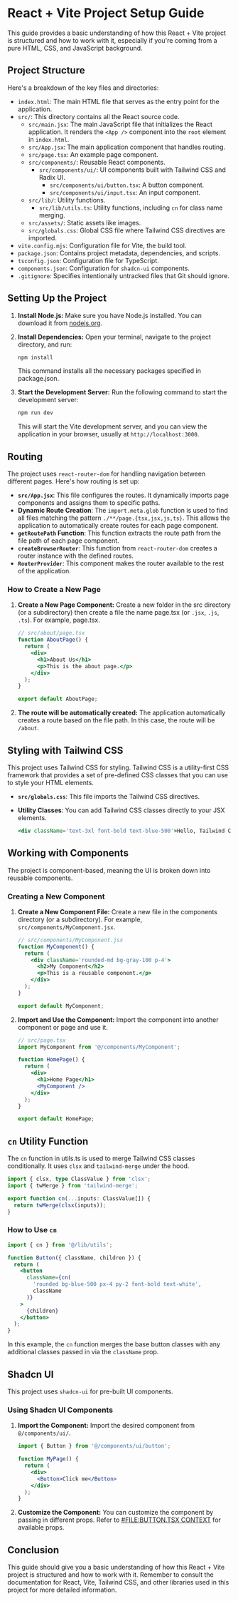 # React + Vite Project Setup Guide

This guide provides a basic understanding of how this React + Vite project is structured and how to work with it, especially if you're coming from a pure HTML, CSS, and JavaScript background.

## Project Structure

Here's a breakdown of the key files and directories:

- `index.html`: The main HTML file that serves as the entry point for the application.
- `src/`: This directory contains all the React source code.
  - `src/main.jsx`: The main JavaScript file that initializes the React application. It renders the `<App />` component into the `root` element in `index.html`.
  - `src/App.jsx`: The main application component that handles routing.
  - `src/page.tsx`: An example page component.
  - `src/components/`: Reusable React components.
    - `src/components/ui/`: UI components built with Tailwind CSS and Radix UI.
      - `src/components/ui/button.tsx`: A button component.
      - `src/components/ui/input.tsx`: An input component.
  - `src/lib/`: Utility functions.
    - `src/lib/utils.ts`: Utility functions, including `cn` for class name merging.
  - `src/assets/`: Static assets like images.
  - `src/globals.css`: Global CSS file where Tailwind CSS directives are imported.
- `vite.config.mjs`: Configuration file for Vite, the build tool.
- `package.json`: Contains project metadata, dependencies, and scripts.
- `tsconfig.json`: Configuration file for TypeScript.
- `components.json`: Configuration for `shadcn-ui` components.
- `.gitignore`: Specifies intentionally untracked files that Git should ignore.

## Setting Up the Project

1.  **Install Node.js:** Make sure you have Node.js installed. You can download it from [nodejs.org](https://nodejs.org/).

2.  **Install Dependencies:** Open your terminal, navigate to the project directory, and run:

    ```sh
    npm install
    ```

    This command installs all the necessary packages specified in package.json.

3.  **Start the Development Server:** Run the following command to start the development server:

    ```sh
    npm run dev
    ```

    This will start the Vite development server, and you can view the application in your browser, usually at `http://localhost:3000`.

## Routing

The project uses `react-router-dom` for handling navigation between different pages. Here's how routing is set up:

- **`src/App.jsx`**: This file configures the routes. It dynamically imports page components and assigns them to specific paths.
- **Dynamic Route Creation**: The `import.meta.glob` function is used to find all files matching the pattern `./**/page.{tsx,jsx,js,ts}`. This allows the application to automatically create routes for each page component.
- **`getRoutePath` Function**: This function extracts the route path from the file path of each page component.
- **`createBrowserRouter`**: This function from `react-router-dom` creates a router instance with the defined routes.
- **`RouterProvider`**: This component makes the router available to the rest of the application.

### How to Create a New Page

1.  **Create a New Page Component:** Create a new folder in the src directory (or a subdirectory) then create a file the name page.tsx (or `.jsx`, `.js`, `.ts`). For example, page.tsx.

    ```jsx
    // src/about/page.tsx
    function AboutPage() {
      return (
        <div>
          <h1>About Us</h1>
          <p>This is the about page.</p>
        </div>
      );
    }

    export default AboutPage;
    ```

2.  **The route will be automatically created:** The application automatically creates a route based on the file path. In this case, the route will be `/about`.

## Styling with Tailwind CSS

This project uses Tailwind CSS for styling. Tailwind CSS is a utility-first CSS framework that provides a set of pre-defined CSS classes that you can use to style your HTML elements.

- **`src/globals.css`**: This file imports the Tailwind CSS directives.
- **Utility Classes**: You can add Tailwind CSS classes directly to your JSX elements.

  ```jsx
  <div className='text-3xl font-bold text-blue-500'>Hello, Tailwind CSS!</div>
  ```

## Working with Components

The project is component-based, meaning the UI is broken down into reusable components.

### Creating a New Component

1.  **Create a New Component File:** Create a new file in the components directory (or a subdirectory). For example, `src/components/MyComponent.jsx`.

    ```jsx
    // src/components/MyComponent.jsx
    function MyComponent() {
      return (
        <div className='rounded-md bg-gray-100 p-4'>
          <h2>My Component</h2>
          <p>This is a reusable component.</p>
        </div>
      );
    }

    export default MyComponent;
    ```

2.  **Import and Use the Component:** Import the component into another component or page and use it.

    ```jsx
    // src/page.tsx
    import MyComponent from '@/components/MyComponent';

    function HomePage() {
      return (
        <div>
          <h1>Home Page</h1>
          <MyComponent />
        </div>
      );
    }

    export default HomePage;
    ```

## `cn` Utility Function

The `cn` function in utils.ts is used to merge Tailwind CSS classes conditionally. It uses `clsx` and `tailwind-merge` under the hood.

```typescript
import { clsx, type ClassValue } from 'clsx';
import { twMerge } from 'tailwind-merge';

export function cn(...inputs: ClassValue[]) {
  return twMerge(clsx(inputs));
}
```

### How to Use `cn`

```jsx
import { cn } from '@/lib/utils';

function Button({ className, children }) {
  return (
    <button
      className={cn(
        'rounded bg-blue-500 px-4 py-2 font-bold text-white',
        className
      )}
    >
      {children}
    </button>
  );
}
```

In this example, the `cn` function merges the base button classes with any additional classes passed in via the `className` prop.

## Shadcn UI

This project uses `shadcn-ui` for pre-built UI components.

### Using Shadcn UI Components

1.  **Import the Component:** Import the desired component from `@/components/ui/`.

    ```jsx
    import { Button } from '@/components/ui/button';

    function MyPage() {
      return (
        <div>
          <Button>Click me</Button>
        </div>
      );
    }
    ```

2.  **Customize the Component:** You can customize the component by passing in different props. Refer to [#FILE:BUTTON.TSX CONTEXT](C:/Users/Gamer2Language/Desktop/Portfolio/react-vite/src/components/ui/button.tsx) for available props.

## Conclusion

This guide should give you a basic understanding of how this React + Vite project is structured and how to work with it. Remember to consult the documentation for React, Vite, Tailwind CSS, and other libraries used in this project for more detailed information.
